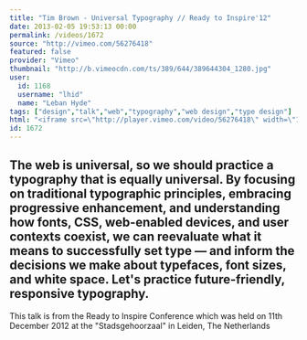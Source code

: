 ```yaml
---
title: "Tim Brown - Universal Typography // Ready to Inspire'12"
date: 2013-02-05 19:53:13 00:00
permalink: /videos/1672
source: "http://vimeo.com/56276418"
featured: false
provider: "Vimeo"
thumbnail: "http://b.vimeocdn.com/ts/389/644/389644304_1280.jpg"
user:
  id: 1168
  username: "lhid"
  name: "Leban Hyde"
tags: ["design","talk","web","typography","web design","type design"]
html: "<iframe src=\"http://player.vimeo.com/video/56276418\" width=\"1280\" height=\"720\" frameborder=\"0\" webkitAllowFullScreen mozallowfullscreen allowFullScreen></iframe>"
id: 1672
---
```


The web is universal, so we should practice a typography that is equally universal. By focusing on traditional typographic principles, embracing progressive enhancement, and understanding how fonts, CSS, web-enabled devices, and user contexts coexist, we can reevaluate what it means to successfully set type — and inform the decisions we make about typefaces, font sizes, and white space. Let's practice future-friendly, responsive typography.
--
This talk is from the Ready to Inspire Conference which was held on 11th December 2012 at the "Stadsgehoorzaal" in Leiden, The Netherlands